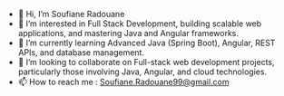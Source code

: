 - 👋 Hi, I’m Soufiane Radouane
- 👀 I’m interested in Full Stack Development, building scalable web applications, and mastering Java and Angular frameworks.
- 🌱 I’m currently learning Advanced Java (Spring Boot), Angular, REST APIs, and database management.
- 💞️ I’m looking to collaborate on Full-stack web development projects, particularly those involving Java, Angular, and cloud technologies.
- 📫 How to reach me : Soufiane.Radouane99@gmail.com 

<!---
sofmega/sofmega is a ✨ special ✨ repository because its `README.md` (this file) appears on your GitHub profile.
You can click the Preview link to take a look at your changes.
--->
